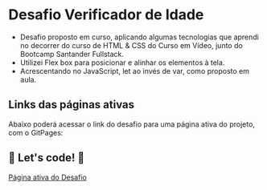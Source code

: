 # Desafio Verificador de Idade

- Desafio proposto em curso, aplicando algumas tecnologias que aprendi no decorrer do curso de HTML & CSS do Curso em Vídeo, junto do Bootcamp Santander Fullstack.
  </br>
- Utilizei Flex box para posicionar e alinhar os elementos à tela.
  </br>
- Acrescentando no JavaScript, let ao invés de var, como proposto em aula.

## Links das páginas ativas

Abaixo poderá acessar o link do desafio para uma página ativa do projeto, com o GitPages:

## 🚀 Let's code! 🚀

[Página ativa do Desafio](https://gustavoferreiradeveloper.github.io/verificador-de-idade/)
